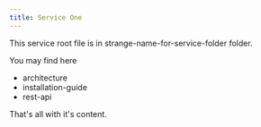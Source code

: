 ```yaml
---
title: Service One
---
```


This service root file is in strange-name-for-service-folder folder.

You may find here

+ architecture
+ installation-guide
+ rest-api

That's all with it's content.
